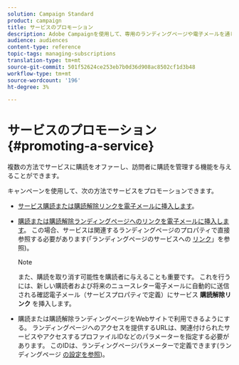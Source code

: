 ```yaml
---
solution: Campaign Standard
product: campaign
title: サービスのプロモーション
description: Adobe Campaignを使用して、専用のランディングページや電子メールを通じて、またはWebサイト上で直接、サービスを促進し、顧客を惹きつけます。
audience: audiences
content-type: reference
topic-tags: managing-subscriptions
translation-type: tm+mt
source-git-commit: 501f52624ce253eb7b0d36d908ac8502cf1d3b48
workflow-type: tm+mt
source-wordcount: '196'
ht-degree: 3%

---
```



# サービスのプロモーション{#promoting-a-service}

複数の方法でサービスに購読をオファーし、訪問者に購読を管理する機能を与えることができます。

キャンペーンを使用して、次の方法でサービスをプロモーションできます。

* [サービス購読または購読解除リンクを電子メールに挿入します](../../designing/using/links.md#inserting-a-link)。

* [購読または購読解除ランディングページへのリンクを電子メールに挿入します](../../designing/using/links.md)。 この場合、サービスは関連するランディングページのプロパティで直接参照する必要があります(「ランディングページのサービスへの [リンク](../../channels/using/configuring-landing-page.md#linking-a-landing-page-to-a-service)」を参照)。

   >[!NOTE]
   >
   >また、購読を取り消す可能性を購読者に与えることも重要です。 これを行うには、新しい購読者および将来のニュースレター電子メールに自動的に送信される確認電子メール（サービスプロパティで定義）にサービス <b>購読解除リンク</b> を挿入します。

* 購読または購読解除ランディングページをWebサイトで利用できるようにする。 ランディングページへのアクセスを提供するURLは、関連付けられたサービスやアクセスするプロファイルIDなどのパラメーターを指定する必要があります。 このIDは、ランディングページパラメーターで定義できます(ランディングページ [の設定を参照](../../channels/using/configuring-landing-page.md))。
